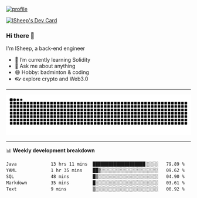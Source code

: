 [![profile](https://user-images.githubusercontent.com/54968314/208005045-e4b42f3b-833d-4242-bfcc-e764865553a2.svg)](https://www.calligrapher.ai/)

<a href="https://app.daily.dev/linziyang1106"><img src="https://api.daily.dev/devcards/v2/i4Spwx5Skx5FpTqWcwoit.png?r=kgx&type=wide" width="652" alt="ISheep's Dev Card"/></a>

### Hi there 🐏

I'm ISheep, a back-end engineer

- 🔭 I’m currently learning Solidity
- 💬 Ask me about anything
- 😄 Hobby: badminton & coding
- 👓 explore crypto and Web3.0

-------

![](https://raw.githubusercontent.com/ISheepp/ISheepp/output/github-contribution-grid-snake.svg)

-------

📊 **Weekly development breakdown**
<!--START_SECTION:waka-->

```txt
Java             13 hrs 11 mins  ████████████████████░░░░░   79.89 %
YAML             1 hr 35 mins    ██▒░░░░░░░░░░░░░░░░░░░░░░   09.62 %
SQL              48 mins         █▒░░░░░░░░░░░░░░░░░░░░░░░   04.90 %
Markdown         35 mins         █░░░░░░░░░░░░░░░░░░░░░░░░   03.61 %
Text             9 mins          ▒░░░░░░░░░░░░░░░░░░░░░░░░   00.92 %
```

<!--END_SECTION:waka-->
